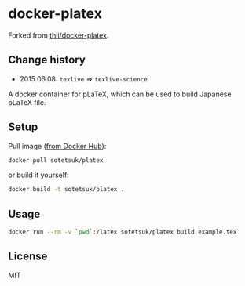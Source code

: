 # docker-platex

Forked from [thii/docker-platex](https://github.com/thii/docker-platex).

## Change history
- 2015.06.08: ```texlive``` => ```texlive-science```

A docker container for pLaTeX, which can be used to build Japanese pLaTeX file.

## Setup

Pull image ([from Docker Hub](https://hub.docker.com/r/sotetsuk/platex/)):

```bash
docker pull sotetsuk/platex
```

or build it yourself:

```bash
docker build -t sotetsuk/platex .

```

Usage
-----

```bash
docker run --rm -v `pwd`:/latex sotetsuk/platex build example.tex
```

## License

MIT
